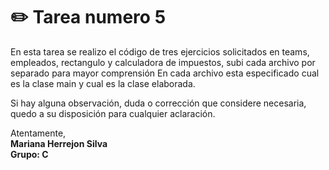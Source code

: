 # ✏️ Tarea numero 5



En esta tarea se realizo el código de tres ejercicios solicitados en teams, empleados, rectangulo y calculadora de impuestos, subi cada archivo por separado para mayor comprensión 
En cada archivo esta especificado cual es la clase main y cual es la clase elaborada.

Si hay alguna observación, duda o corrección que considere necesaria, quedo a su disposición para cualquier aclaración.


Atentamente,  
**Mariana Herrejon Silva**       
                **Grupo: C**

